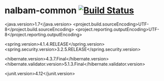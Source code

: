 # nalbam-common [![Build Status](https://travis-ci.org/nalbam/nalbam-common.svg?branch=master)](https://travis-ci.org/nalbam/nalbam-common)


  <!-- Generic Properties -->
  <java.version>1.7</java.version>
  <project.build.sourceEncoding>UTF-8</project.build.sourceEncoding>
  <project.reporting.outputEncoding>UTF-8</project.reporting.outputEncoding>
  
  <!-- Spring -->
  <spring.version>4.1.4.RELEASE</spring.version>
  <spring.security.version>3.2.5.RELEASE</spring.security.version>
  
  <!-- Hibernate -->
  <hibernate.version>4.3.7.Final</hibernate.version>
  <hibernate.validator.version>5.1.3.Final</hibernate.validator.version>
  
  <!-- Test -->
  <junit.version>4.12</junit.version>
